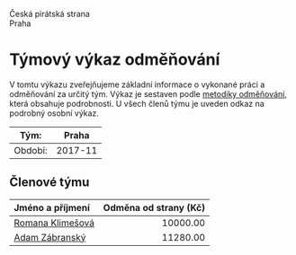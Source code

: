 Česká pirátská strana  
Praha

Týmový výkaz odměňování
===========================

V tomtu výkazu zveřejňujeme základní informace o vykonané práci a odměňování
za určitý tým. Výkaz je sestaven podle [metodiky odměňování][metodika],
která obsahuje podrobnosti. U všech členů týmu je uveden odkaz na podrobný osobní výkaz.

Tým:                     | Praha
-----------------------  | --------------------
Období:                  | 2017-11

Členové týmu
--------------

| Jméno a příjmení                      |   Odměna od strany (Kč) |
|:--------------------------------------|------------------------:|
| [Romana Klimešová](romana-klimesova/) |                10000.00 |
| [Adam Zábranský](adam-zabransky/)     |                11280.00 |


[metodika]: https://redmine.pirati.cz/projects/po/wiki/Odmenovani
